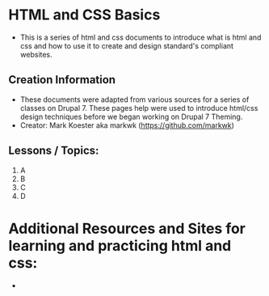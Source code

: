 # HTML and CSS Basics
* This is a series of html and css documents to introduce what is html and css and how to use it to create and design standard's compliant websites. 

## Creation Information
* These documents were adapted from various sources for a series of classes on Drupal 7. These pages help were used to introduce html/css design techniques before we began working on Drupal 7 Theming.
* Creator: Mark Koester aka markwk (https://github.com/markwk)

## Lessons / Topics:
1. A
2. B
3. C
4. D

# Additional Resources and Sites for learning and practicing html and css:
* 

